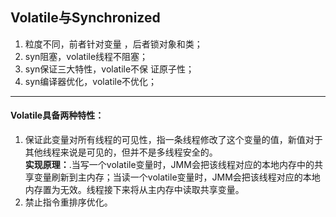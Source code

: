 Volatile与Synchronized
---
1. 粒度不同，前者针对变量 ，后者锁对象和类；
2. syn阻塞，volatile线程不阻塞；
3. syn保证三大特性，volatile不保 证原子性；
4. syn编译器优化，volatile不优化；

---
#### Volatile具备两种特性：
1.  保证此变量对所有线程的可见性，指一条线程修改了这个变量的值，新值对于其他线程来说是可见的，但并不是多线程安全的。        
 **实现原理：**.当写一个volatile变量时，JMM会把该线程对应的本地内存中的共享变量刷新到主内存；当读一个volatile变量时，JMM会把该线程对应的本地内存置为无效。线程接下来将从主内存中读取共享变量。
1. 禁止指令重排序优化。

